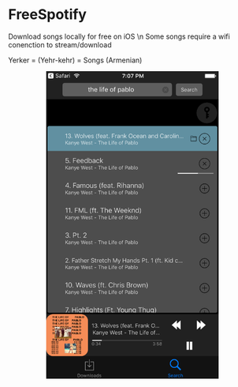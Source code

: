 # FreeSpotify 
Download songs locally for free on iOS \n
Some songs require a wifi conenction to stream/download

Yerker = (Yehr-kehr) = Songs (Armenian)

<p align="center">
  <img src="https://github.com/stokatyan/FreeSpotify/blob/master/Screen%20Shot.png" width="350"/>
</p>
